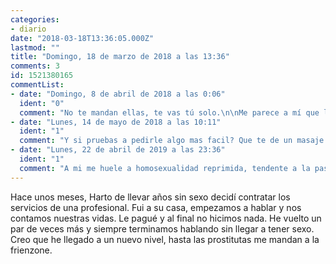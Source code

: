```yaml
---
categories:
- diario
date: "2018-03-18T13:36:05.000Z"
lastmod: ""
title: "Domingo, 18 de marzo de 2018 a las 13:36"
comments: 3
id: 1521380165
commentList:
- date: "Domingo, 8 de abril de 2018 a las 0:06"
  ident: "0"
  comment: "No te mandan ellas, te vas tú solo.\n\nMe parece a mí que lo que buscas es algún tipo de contacto emocional más que sexo, y de ahí que te la pases hablando. Eso o algún trauma sexual que por alguna razón te impide culminar la tarea una vez ya has hecho lo más complicado: que es pagar.\nTe diria que te hicieras Tinder o algo por el estilo, pero no es que pueda predicar con el ejemplo aquí un servidor precisamente."
- date: "Lunes, 14 de mayo de 2018 a las 10:11"
  ident: "1"
  comment: "Y si pruebas a pedirle algo mas facil? Que te de un masaje por ejemplo. Luego de ahi pasa a pedirle que te masturbe... Sientete comodo con la situacion\n\nLas mentes son complicadas!"
- date: "Lunes, 22 de abril de 2019 a las 23:36"
  ident: "1"
  comment: "A mi me huele a homosexualidad reprimida, tendente a la pasividad para ser exacto"
---
```


Hace unos meses, Harto de llevar años sin sexo decidí contratar los servicios de una profesional. Fui a su casa, empezamos a hablar y nos contamos nuestras vidas. Le pagué y al final no hicimos nada. He vuelto un par de veces más y siempre terminamos hablando sin llegar a tener sexo. Creo que he llegado a un nuevo nivel, hasta las prostitutas me mandan a la frienzone.